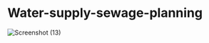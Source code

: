 # Water-supply-sewage-planning
![Screenshot (13)](https://user-images.githubusercontent.com/115006824/193832485-0aaeaac2-0fc0-448c-aa43-ab17ad5f760e.png)
